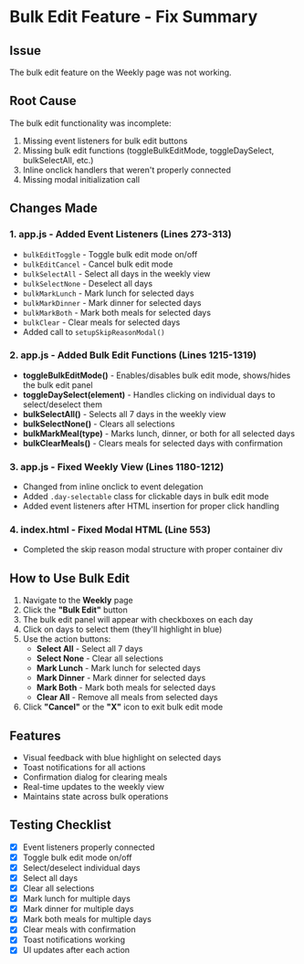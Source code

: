 # Bulk Edit Feature - Fix Summary

## Issue
The bulk edit feature on the Weekly page was not working.

## Root Cause
The bulk edit functionality was incomplete:
1. Missing event listeners for bulk edit buttons
2. Missing bulk edit functions (toggleBulkEditMode, toggleDaySelect, bulkSelectAll, etc.)
3. Inline onclick handlers that weren't properly connected
4. Missing modal initialization call

## Changes Made

### 1. app.js - Added Event Listeners (Lines 273-313)
- `bulkEditToggle` - Toggle bulk edit mode on/off
- `bulkEditCancel` - Cancel bulk edit mode
- `bulkSelectAll` - Select all days in the weekly view
- `bulkSelectNone` - Deselect all days
- `bulkMarkLunch` - Mark lunch for selected days
- `bulkMarkDinner` - Mark dinner for selected days
- `bulkMarkBoth` - Mark both meals for selected days
- `bulkClear` - Clear meals for selected days
- Added call to `setupSkipReasonModal()`

### 2. app.js - Added Bulk Edit Functions (Lines 1215-1319)
- **toggleBulkEditMode()** - Enables/disables bulk edit mode, shows/hides the bulk edit panel
- **toggleDaySelect(element)** - Handles clicking on individual days to select/deselect them
- **bulkSelectAll()** - Selects all 7 days in the weekly view
- **bulkSelectNone()** - Clears all selections
- **bulkMarkMeal(type)** - Marks lunch, dinner, or both for all selected days
- **bulkClearMeals()** - Clears meals for selected days with confirmation

### 3. app.js - Fixed Weekly View (Lines 1180-1212)
- Changed from inline onclick to event delegation
- Added `.day-selectable` class for clickable days in bulk edit mode
- Added event listeners after HTML insertion for proper click handling

### 4. index.html - Fixed Modal HTML (Line 553)
- Completed the skip reason modal structure with proper container div

## How to Use Bulk Edit

1. Navigate to the **Weekly** page
2. Click the **"Bulk Edit"** button
3. The bulk edit panel will appear with checkboxes on each day
4. Click on days to select them (they'll highlight in blue)
5. Use the action buttons:
   - **Select All** - Select all 7 days
   - **Select None** - Clear all selections
   - **Mark Lunch** - Mark lunch for selected days
   - **Mark Dinner** - Mark dinner for selected days
   - **Mark Both** - Mark both meals for selected days
   - **Clear All** - Remove all meals from selected days
6. Click **"Cancel"** or the **"X"** icon to exit bulk edit mode

## Features
- Visual feedback with blue highlight on selected days
- Toast notifications for all actions
- Confirmation dialog for clearing meals
- Real-time updates to the weekly view
- Maintains state across bulk operations

## Testing Checklist
- [x] Event listeners properly connected
- [x] Toggle bulk edit mode on/off
- [x] Select/deselect individual days
- [x] Select all days
- [x] Clear all selections
- [x] Mark lunch for multiple days
- [x] Mark dinner for multiple days
- [x] Mark both meals for multiple days
- [x] Clear meals with confirmation
- [x] Toast notifications working
- [x] UI updates after each action
